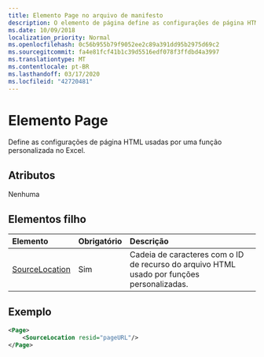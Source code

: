 ```yaml
---
title: Elemento Page no arquivo de manifesto
description: O elemento de página define as configurações de página HTML que uma função personalizada usa no Excel.
ms.date: 10/09/2018
localization_priority: Normal
ms.openlocfilehash: 0c56b955b79f9052ee2c89a391dd95b2975d69c2
ms.sourcegitcommit: fa4e81fcf41b1c39d5516edf078f3ffdbd4a3997
ms.translationtype: MT
ms.contentlocale: pt-BR
ms.lasthandoff: 03/17/2020
ms.locfileid: "42720481"
---
```

# <a name="page-element"></a>Elemento Page

Define as configurações de página HTML usadas por uma função personalizada no Excel.

## <a name="attributes"></a>Atributos

Nenhuma

## <a name="child-elements"></a>Elementos filho

|  Elemento  |  Obrigatório  |  Descrição  |
|:-----|:-----|:-----|
|  [SourceLocation](customfunctionssourcelocation.md)  |  Sim  | Cadeia de caracteres com o ID de recurso do arquivo HTML usado por funções personalizadas. |

## <a name="example"></a>Exemplo

```xml
<Page>
    <SourceLocation resid="pageURL"/>
</Page>
```
